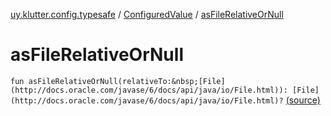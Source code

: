 [uy.klutter.config.typesafe](../index.md) / [ConfiguredValue](index.md) / [asFileRelativeOrNull](.)


# asFileRelativeOrNull

`fun asFileRelativeOrNull(relativeTo:&nbsp;[File](http://docs.oracle.com/javase/6/docs/api/java/io/File.html)): [File](http://docs.oracle.com/javase/6/docs/api/java/io/File.html)?` [(source)](https://github.com/kohesive/klutter/blob/master/config-typesafe-jdk6/src/main/kotlin/uy/klutter/config/typesafe/TypesafeConfig_Ext.kt#L43)


